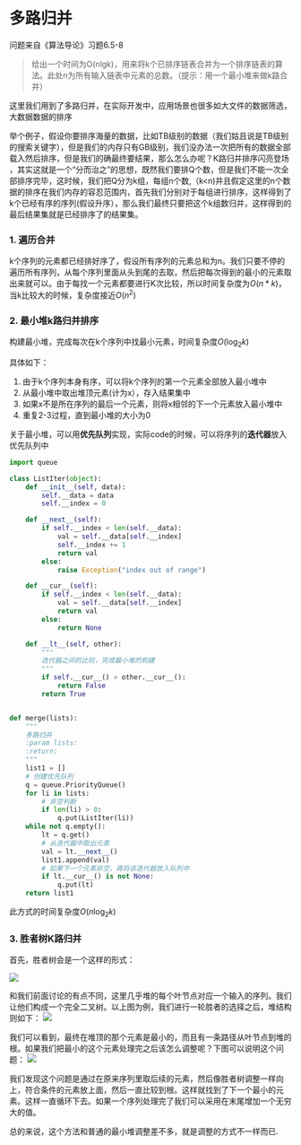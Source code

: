 # 多路归并

问题来自《算法导论》习题6.5-8 
>给出一个时间为O(nlgk)，用来将k个已排序链表合并为一个排序链表的算法。此处n为所有输入链表中元素的总数。（提示：用一个最小堆来做k路合并）

这里我们用到了多路归并，在实际开发中，应用场景也很多如大文件的数据筛选，大数据数据的排序

举个例子，假设你要排序海量的数据，比如TB级别的数据（我们姑且说是TB级别的搜索关键字），但是我们的内存只有GB级别，我们没办法一次把所有的数据全部载入然后排序，但是我们的确最终要结果，那么怎么办呢？K路归并排序闪亮登场 ，其实这就是一个“分而治之”的思想，既然我们要排Q个数，但是我们不能一次全部排序完毕，这时候，我们把Q分为k组，每组n个数,（k<n)并且假定这里的n个数据的排序在我们内存的容忍范围内，首先我们分别对于每组进行排序，这样得到了k个已经有序的序列(假设升序），那么我们最终只要把这个k组数归并，这样得到的最后结果集就是已经排序了的结果集。

### 1. 遍历合并  
k个序列的元素都已经排好序了，假设所有序列的元素总和为n。我们只要不停的遍历所有序列，从每个序列里面从头到尾的去取，然后把每次得到的最小的元素取出来就可以。由于每找一个元素都要进行K次比较，所以时间复杂度为$O(n*k)$，当k比较大的时候，复杂度接近$O(n^2)$

### 2. 最小堆k路归并排序
构建最小堆，完成每次在k个序列中找最小元素，时间复杂度$O(\log_2 k)$

具体如下：

1. 由于k个序列本身有序，可以将k个序列的第一个元素全部放入最小堆中
2. 从最小堆中取出堆顶元素(计为x），存入结果集中
3. 如果x不是所在序列的最后一个元素，则将x相邻的下一个元素放入最小堆中
4. 重复2-3过程，直到最小堆的大小为0

关于最小堆，可以用**优先队列**实现，实际code的时候，可以将序列的**迭代器**放入优先队列中

```python
import queue

class ListIter(object):
    def __init__(self, data):
        self.__data = data
        self.__index = 0

    def __next__(self):
        if self.__index < len(self.__data):
            val = self.__data[self.__index]
            self.__index += 1
            return val
        else:
            raise Exception("index out of range")

    def __cur__(self):
        if self.__index < len(self.__data):
            val = self.__data[self.__index]
            return val
        else:
            return None

    def __lt__(self, other):
        """
        迭代器之间的比较，完成最小堆的构建
        """
        if self.__cur__() > other.__cur__():
            return False
        return True


def merge(lists):
    """
    多路归并
    :param lists:
    :return:
    """
    list1 = []
    # 创建优先队列
    q = queue.PriorityQueue()
    for li in lists:
        # 非空判断
        if len(li) > 0:
            q.put(ListIter(li))
    while not q.empty():
        lt = q.get()
        # 从迭代器中取出元素
        val = lt.__next__()
        list1.append(val)
        # 如果下一个元素非空，再将该迭代器放入队列中
        if lt.__cur__() is not None:
            q.put(lt)
    return list1
```
此方式的时间复杂度$O(n\log_2 k)$

### 3. 胜者树K路归并
首先，胜者树会是一个这样的形式：

 ![](http://dl2.iteye.com/upload/attachment/0092/9167/f13956e0-5912-3356-b028-f57d66eac16d.jpg)
 
和我们前面讨论的有点不同，这里几乎堆的每个叶节点对应一个输入的序列。我们让他们构成一个完全二叉树。以上图为例，我们进行一轮胜者的选择之后，堆结构则如下：
![](http://dl2.iteye.com/upload/attachment/0092/9169/eb566405-a136-3020-9f11-b2a97c418310.jpg)
 

我们可以看到，最终在堆顶的那个元素是最小的，而且有一条路径从叶节点到堆的根。如果我们把最小的这个元素处理完之后该怎么调整呢？下图可以说明这个问题：
![](http://dl2.iteye.com/upload/attachment/0092/9171/901d588c-cb18-37b2-9d8f-1b39e9d2d25a.jpg)
 
我们发现这个问题是通过在原来序列里取后续的元素，然后像胜者树调整一样向上，符合条件的元素放上面，然后一直比较到根。这样就找到了下一个最小的元素。这样一直循环下去。如果一个序列处理完了我们可以采用在末尾增加一个无穷大的值。

总的来说，这个方法和普通的最小堆调整差不多，就是调整的方式不一样而已.



